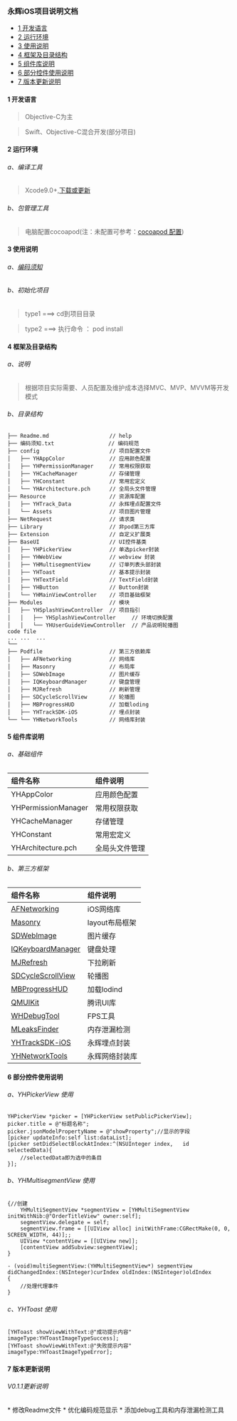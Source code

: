 ### 永辉iOS项目说明文档
* [1 开发语言](#1-开发语言)
* [2 运行环境](#2-运行环境)
* [3 使用说明](#3-使用说明)
* [4 框架及目录结构](#4-框架及目录结构)
* [5 组件库说明](#5-组件库说明)
* [6 部分控件使用说明](#6-部分控件使用说明)
* [7 版本更新说明](#7-版本更新说明)

#### 1 开发语言

>Objective-C为主

>Swift、Objective-C混合开发(部分项目)

#### 2 运行环境

###### a、编译工具
>Xcode9.0+,[下载或更新][下载或更新]

###### b、包管理工具
>电脑配置cocoapod(注：未配置可参考：[cocoapod 配置][cocoapod 配置])

#### 3 使用说明

###### a、[编码须知][编码须知]

###### b、初始化项目
>type1  ===>   cd到项目目录 
    
>type2  ===>   执行命令 ： pod install

#### 4 框架及目录结构

###### a、说明
> 根据项目实际需要、人员配置及维护成本选择MVC、MVP、MVVM等开发模式

###### b、目录结构
```
├── Readme.md                   // help
├── 编码须知.txt                 // 编码规范             
├── config                      // 项目配置文件
│   ├── YHAppColor              // 应用颜色配置
│   ├── YHPermissionManager     // 常用权限获取
│   ├── YHCacheManager          // 存储管理
│   ├── YHConstant              // 常用宏定义
│   └── YHArchitecture.pch      // 全局头文件管理
├── Resource                    // 资源库配置
│   ├── YHTrack_Data            // 永辉埋点配置文件
│   └── Assets                  // 项目图片管理
├── NetRequest                  // 请求类
├── Library                     // 非pod第三方库
├── Extension                   // 自定义扩展类
├── BaseUI                      // UI控件基类
│   ├── YHPickerView            // 单选picker封装
│   ├── YHWebView               // webview 封装
│   ├── YHMultisegmentView      // 订单列表头部封装
│   ├── YHToast                 // 基本提示封装
│   ├── YHTextField             // TextField封装
│   ├── YHButton                // Button封装
│   └── YHMainViewController    // 项目基础框架
├── Modules                     // 模块
│   ├── YHSplashViewController  // 项目指引
│   │   ├── YHSplashViewController     // 环境切换配置
│   │   └── YHUserGuideViewController  // 产品说明轮播图
code file
... ...  ...
└──
├── Podfile                     // 第三方依赖库
│   ├── AFNetworking            // 网络库
│   ├── Masonry                 // 布局库
│   ├── SDWebImage              // 图片缓存
│   ├── IQKeyboardManager       // 键盘管理
│   ├── MJRefresh               // 刷新管理
│   ├── SDCycleScrollView       // 轮播图
│   ├── MBProgressHUD           // 加载loding
│   ├── YHTrackSDK-iOS          // 埋点封装
└── └── YHNetworkTools          // 网络库封装
```

#### 5 组件库说明
###### a、基础组件
组件名称|组件说明
:-|:-
YHAppColor|应用颜色配置
YHPermissionManager|常用权限获取
YHCacheManager|存储管理
YHConstant|常用宏定义
YHArchitecture.pch|全局头文件管理

###### b、第三方框架
组件名称|组件说明
:-|:-
[AFNetworking][AFNetworking]|iOS网络库
[Masonry][Masonry]|layout布局框架
[SDWebImage][SDWebImage]|图片缓存
[IQKeyboardManager][IQKeyboardManager]|键盘处理
[MJRefresh][MJRefresh]|下拉刷新
[SDCycleScrollView][SDCycleScrollView]|轮播图
[MBProgressHUD][MBProgressHUD]|加载lodind
[QMUIKit][QMUIKit]|腾讯UI库
[WHDebugTool][WHDebugTool]|FPS工具
[MLeaksFinder][MLeaksFinder]|内存泄漏检测
[YHTrackSDK-iOS][YHTrackSDK-iOS]|永辉埋点封装
[YHNetworkTools][YHNetworkTools]|永辉网络封装库

#### 6 部分控件使用说明

###### a、YHPickerView 使用
```
YHPickerView *picker = [YHPickerView setPublicPickerView];
picker.title = @"标题名称";
picker.jsonModelPropertyName = @"showProperty";//显示的字段
[picker updateInfo:self list:dataList];
[picker setDidSelectBlockAtIndex:^(NSUInteger index,   id selectedData){
    //selectedData即为选中的条目
}];
```


###### b、YHMultisegmentView 使用

```
{//创建
    YHMultiSegmentView *segmentView = [YHMultiSegmentView initWithNib:@"OrderTitleView" owner:self];
    segmentView.delegate = self;
    segmentView.frame = [[UIView alloc] initWithFrame:CGRectMake(0, 0, SCREEN_WIDTH, 44)];;
    UIView *contentView = [[UIView new]];
    [contentView addSubview:segmentView];
}   

- (void)multiSegmentView:(YHMultiSegmentView*) segmentView didChangedIndex:(NSInteger)curIndex oldIndex:(NSInteger)oldIndex
{
    //处理代理事件
}
```
###### c、YHToast 使用
```
[YHToast showViewWithText:@"成功提示内容" imageType:YHToastImageTypeSuccess];
[YHToast showViewWithText:@"失败提示内容" imageType:YHToastImageTypeError];
```

#### 7 版本更新说明

###### V0.1.1更新说明

\* 修改Readme文件
\* 优化编码规范显示
\* 添加debug工具和内存泄漏检测工具



[下载或更新]:https://developer.apple.com/download/
[cocoapod 配置]:https://www.cnblogs.com/chuancheng/p/8443677.html
[编码须知]:http://10.0.55.125/80727655/YHArchitecture-iOS/blob/master/YHArchitecture/编码需知.md
[AFNetworking]:https://github.com/AFNetworking/AFNetworking
[Masonry]:https://github.com/SnapKit/Masonry
[SDWebImage]:https://github.com/SDWebImage/SDWebImage
[IQKeyboardManager]:https://github.com/hackiftekhar/IQKeyboardManager
[MJRefresh]:https://github.com/CoderMJLee/MJRefresh
[SDCycleScrollView]:https://github.com/gsdios/SDCycleScrollView
[MBProgressHUD]:https://github.com/jdg/MBProgressHUD
[QMUIKit]:https://github.com/Tencent/QMFI_iOS
[WHDebugTool]:https://github.com/remember17/WHDebugTool
[MLeaksFinder]:https://github.com/Tencent/MLeaksFinder
[YHTrackSDK-iOS]:http://10.0.71.125/yangli/YHTrackSDK-iOS.git
[YHNetworkTools]:http://10.0.71.125/yh-b2b/YHNetworkTools.git

